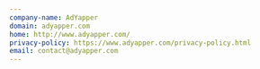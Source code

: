 ```yaml
---
company-name: AdYapper
domain: adyapper.com
home: http://www.adyapper.com/
privacy-policy: https://www.adyapper.com/privacy-policy.html
email: contact@adyapper.com
---
```




